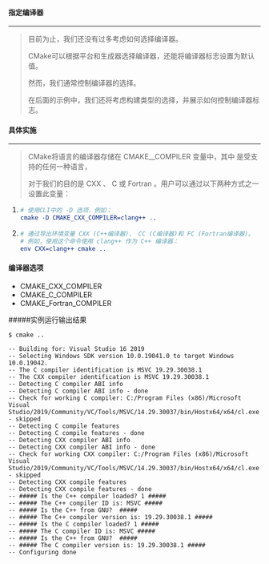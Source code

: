 #### 指定编译器

-----

> 目前为止，我们还没有过多考虑如何选择编译器。
>
> CMake可以根据平台和生成器选择编译器，还能将编译器标志设置为默认值。
>
> 然而，我们通常控制编译器的选择。
>
> 在后面的示例中，我们还将考虑构建类型的选择，并展示如何控制编译器标志。

#### 具体实施

-----

> CMake将语言的编译器存储在 CMAKE\_<LANG>\_COMPILER 变量中，其中 <LANG> 是受支持的任何一种语言，
>
> 对于我们的目的是 CXX 、 C 或 Fortran 。用户可以通过以下两种方式之一设置此变量：

1. ``` cmake
   # 使用CLI中的 -D 选项，例如：
   cmake -D CMAKE_CXX_COMPILER=clang++ ..
   ```

2. ``` cmake
   # 通过导出环境变量 CXX (C++编译器)、 CC (C编译器)和 FC (Fortran编译器)。
   # 例如，使用这个命令使用 clang++ 作为 C++ 编译器：
   env CXX=clang++ cmake ..
   ```

#### 编译器选项

- CMAKE_CXX_COMPILER 
- CMAKE_C_COMPILER 
- CMAKE_Fortran_COMPILER

#####实例运行输出结果

``` shell
$ cmake ..

-- Building for: Visual Studio 16 2019
-- Selecting Windows SDK version 10.0.19041.0 to target Windows 10.0.19042.
-- The C compiler identification is MSVC 19.29.30038.1
-- The CXX compiler identification is MSVC 19.29.30038.1
-- Detecting C compiler ABI info
-- Detecting C compiler ABI info - done
-- Check for working C compiler: C:/Program Files (x86)/Microsoft Visual Studio/2019/Community/VC/Tools/MSVC/14.29.30037/bin/Hostx64/x64/cl.exe - skipped
-- Detecting C compile features
-- Detecting C compile features - done
-- Detecting CXX compiler ABI info
-- Detecting CXX compiler ABI info - done
-- Check for working CXX compiler: C:/Program Files (x86)/Microsoft Visual Studio/2019/Community/VC/Tools/MSVC/14.29.30037/bin/Hostx64/x64/cl.exe - skipped
-- Detecting CXX compile features
-- Detecting CXX compile features - done
-- ##### Is the C++ compiler loaded? 1 #####
-- ##### The C++ compiler ID is: MSVC #####
-- ##### Is the C++ from GNU?  #####
-- ##### The C++ compiler version is: 19.29.30038.1 #####
-- ##### Is the C compiler loaded? 1 #####
-- ##### The C compiler ID is: MSVC #####
-- ##### Is the C++ from GNU?  #####
-- ##### The C compiler version is: 19.29.30038.1 #####
-- Configuring done
```

